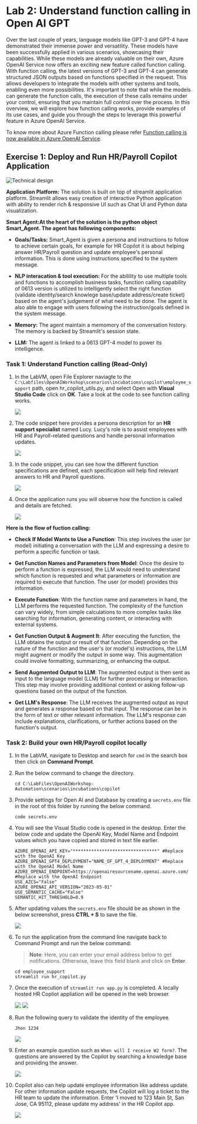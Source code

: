 # Lab 2: Understand function calling in Open AI GPT

Over the last couple of years, language models like GPT-3 and GPT-4 have demonstrated their immense power and versatility. These models have been successfully applied in various scenarios, showcasing their capabilities. While these models are already valuable on their own, Azure OpenAI Service now offers an exciting new feature called function calling. With function calling, the latest versions of GPT-3 and GPT-4 can generate structured JSON outputs based on functions specified in the request. This allows developers to integrate the models with other systems and tools, enabling even more possibilities. It's important to note that while the models can generate the function calls, the execution of these calls remains under your control, ensuring that you maintain full control over the process. In this overview, we will explore how function calling works, provide examples of its use cases, and guide you through the steps to leverage this powerful feature in Azure OpenAI Service. 

To know more about Azure Function calling please refer [Function calling is now available in Azure OpenAI Service](https://techcommunity.microsoft.com/t5/azure-ai-services-blog/function-calling-is-now-available-in-azure-openai-service/ba-p/3879241).

## Exercise 1: Deploy and Run HR/Payroll Copilot Application 

   ![](../media/img13.png "Technical design")

**Application Platform:**
The solution is built on top of streamlit application platform. Streamlit allows easy creation of interactive Python application with ability to render rich & responsive UI such as Chat UI and Python data visualization.

**Smart Agent:At the heart of the solution is the python object Smart_Agent. The agent has following components:**

  - **Goals/Tasks:** Smart_Agent is given a persona and instructions to follow to achieve certain goals, for example for HR Copilot it is about helping answer HR/Payroll question and update employee's personal information. This is done using instructions specified to the system message.

  - **NLP interacation & tool execution:** For the abilility to use multiple tools and functions to accomplish business tasks, function calling capability of 0613 version is utilized to intelligently select the right function (validate identity/search knowlege base/update address/create ticket) based on the agent's judgement of what need to be done. The agent is also able to engage with users following the instruction/goals defined in the system message.

  - **Memory:** The agent maintain a memomory of the conversation history. The memory is backed by Streamlit's session state.
  - **LLM:** The agent is linked to a 0613 GPT-4 model to power its intelligence.

### Task 1: Understand Function calling (Read-Only)

1. In the LabVM, open File Explorer naviagte to the `C:\Labfiles\OpenAIWorkshop\scenarios\incubations\copilot\employee_support` path, open hr_copilot_utils.py, and select Open with  **Visual Studio Code** click on **OK**. Take a look at the code to see function calling works.

    ![](../media/img25.png)

2. The code snippet here provides a persona description for an **HR support specialist** named Lucy. Lucy's role is to assist employees with HR and Payroll-related questions and handle personal information updates. 

    ![](../media/img26.png)
   
3. In the code snippet, you can see how the different function specifications are defined, each specification will help find relevant answers to HR and Payroll questions.

    ![](../media/img27.png)

4. Once the application runs you will observe how the function is called and details are fetched.

    ![](../media/img28.png)

 
  **Here is the flow of fuction calling:**
  
  - **Check If Model Wants to Use a Function**: This step involves the user (or model) initiating a conversation with the LLM and expressing a desire to perform a specific function or task.
  
  - **Get Function Names and Parameters from Model**: Once the desire to perform a function is expressed, the LLM would need to understand which function is requested and what parameters or information are required to execute that function. The user (or model) provides this information.
  
  - **Execute Function**: With the function name and parameters in hand, the LLM performs the requested function. The complexity of the function can vary widely, from simple calculations to more complex tasks like searching for information, generating content, or interacting with external systems.
  
  - **Get Function Output & Augment It**: After executing the function, the LLM obtains the output or result of that function. Depending on the nature of the function and the user's (or model's) instructions, the LLM might augment or modify the output in some way. This augmentation could involve formatting, summarizing, or enhancing the output.
  
  - **Send Augmented Output to LLM**: The augmented output is then sent as input to the language model (LLM) for further processing or interaction. This step may involve providing additional context or asking follow-up questions based on the output of the function.
  
  - **Get LLM's Response**: The LLM receives the augmented output as input and generates a response based on that input. The response can be in the form of text or other relevant information. The LLM's response can include explanations, clarifications, or further actions based on the function's output.

### Task 2: Build your own HR/Payroll copilot locally

1. In the LabVM, navigate to Desktop and search for `cmd` in the search box then click on **Command Prompt**.

2. Run the below command to change the directory.

   ```
   cd C:\LabFiles\OpenAIWorkshop-Automation\scenarios\incubations\copilot
   ```

3. Provide settings for Open AI and Database by creating a ```secrets.env``` file in the root of this folder by running the below command.

   ```
   code secrets.env
   ```
4. You will see the Visual Studio code is opened in the desktop. Enter the below code and update the OpenAI Key, Model Name and Endpoint values which you have copied and stored in text file earlier.

   ```
   AZURE_OPENAI_API_KEY="********************************" #Replace with the OpenAI Key
   AZURE_OPENAI_GPT4_DEPLOYMENT="NAME_OF_GPT_4_DEPLOYMENT" #Replace with the OpenAI Model Name
   AZURE_OPENAI_ENDPOINT=https://openairesourcename.openai.azure.com/ #Replace with the OpenAI Endpoint
   USE_AZCS="False"
   AZURE_OPENAI_API_VERSION="2023-05-01"
   USE_SEMANTIC_CACHE="False"
   SEMANTIC_HIT_THRESHOLD=0.9
   ```

5.  After updating values the `secrets.env` file should be as shown in the below screenshot, press **CTRL + S** to save the file.

    ![](../media/img16.png)

6. To run the application from the command line navigate back to Command Prompt and run the below command:

   >**Note**: Here, you can enter your email address below to get notifications. Otherwise, leave this field blank and click on **Enter**.

   ```
   cd employee_support
   streamlit run hr_copilot.py
   ```

7. Once the execution of `streamlit run app.py` is completed. A locally hosted HR Copliot appliation will be opened in the web browser. 

   ![](../media/img17.png)
   ![](../media/img18.png)

8. Run the following query to validate the identity of the employee.

   ```
   Jhon 1234
   ```

   ![](../media/img19.png)

9. Enter an example question such as `When will I receive W2 form?`. The questions are answered by the Copilot by searching a knowledge base and providing the answer.

   ![](../media/img23.png)

10. Copilot also can help update employee information like address update. For other information update requests, the Copilot will log a ticket to the HR team to update the information. Enter 'I moved to 123 Main St, San Jose, CA 95112, please update my address' in the HR Copilot app.

    ![](../media/img24.png)
